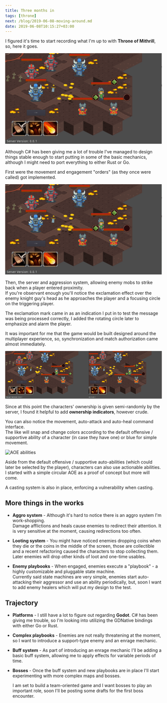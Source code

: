 ```yaml
---
title: Three months in
tags: [throne]
next: /blog/2019-06-08-moving-around.md
date: 2019-06-08T10:15:27+03:00
---
```


I figured it's time to start recording what I'm up to with **Throne of
Mithrill**, so, here it goes.

![ToM basics](./img/idle.gif)

Although C# has been giving me a lot of trouble I've managed to design things
stable enough to start putting in some of the basic mechanics, although I might need to port
everything to either Rust or Go.

First were the movement and engagement "orders" (as they once were called) got
implemented.

![Move and attack order](./img/move_attack.gif)

Then, the server and aggression system, allowing enemy mobs to strike back when a player entered proximity.  
If you're observant enough you'll notice the exclamation effect over the enemy
knight guy's head as he approaches the player and a focusing circle on the
triggering player.

The exclamation mark came in as an indication I put in to test the message was
being processed correctly, I added the rotating circle later to emphasize and
alarm the player.

It was important for me that the game would be built designed around the
multiplayer experience, so, synchronization and match authorization came almost
immediately.

![Multiplayer and ownership](./img/multiplayer.gif)

Since at this point the characters' ownership is given semi-randomly by the server, I found it helpful to add **ownership indicators**, however crude.

You can also notice the movement, auto-attack and auto-heal command interface.  
The like will snap and change colors according to the default offensive /
supportive ability of a character (in case they have one) or blue for simple
movement.

![AOE abilities](./img/aoe.gif)

Aside from the default offensive / supportive auto-abilities (which could later be selected by the player), characters can also use actionable abilities.  
I started with a simple circular AOE as a proof of concept but more will come.

A casting system is also in place, enforcing a vulnerability when casting.

## More things in the works

* **Aggro system** - Although it's hard to notice there is an aggro system I'm
  work-shopping.  
  Damage afflictions and heals cause enemies to redirect their
  attention. It is very sensitive at the moment, causing redirections too often.

* **Looting system** - You might have noticed enemies dropping coins when they die
  or the coins in the middle of the screen, those are collectible and a recent
  refactoring caused the characters to stop collecting them.
  Later enemies will drop other kinds of loot and one-time usables.

* **Enemy playbooks** - When engaged, enemies execute a "playbook" -
  a highly customizable and pluggable state machine.  
  Currently said state machines are very simple, enemies start auto-attacking
  their aggressor and use an ability periodically, but, soon I want to add enemy
  healers which will put my design to the test.

## Trajectory

* **Platforms** - I still have a lot to figure out regarding **Godot**. C# has
  been giving me trouble, so I'm looking into utilizing the GDNative bindings with
  either Go or Rust.

* **Complex playbooks** - Enemies are not really threatening at the moment, so I
  want to introduce a support-type enemy and an enrage mechanic.

* **Buff system** - As part of introducing an enrage mechanic I'll be adding a
  basic buff system, allowing me to apply effects for variable periods of time.

* **Bosses** - Once the buff system and new playbooks are in place I'll start
  experimenting with more complex maps and bosses.

  I am set to build a team-oriented game and I want bosses to play an important
  role, soon I'll be posting some drafts for the first boss encounter.
